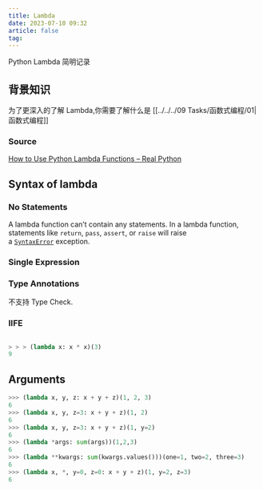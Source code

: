 ```yaml
---
title: Lambda
date: 2023-07-10 09:32
article: false
tag: 
---
```


Python Lambda 简明记录

<!-- more -->

## 背景知识

为了更深入的了解 Lambda,你需要了解什么是 [[../../../09 Tasks/函数式编程/01|函数式编程]]

### Source

[How to Use Python Lambda Functions – Real Python](https://realpython.com/python-lambda/#lambda-calculus)

## Syntax of lambda
### No Statements

A lambda function can’t contain any statements. In a lambda function, statements like `return`, `pass`, `assert`, or `raise` will raise a [`SyntaxError`](https://realpython.com/invalid-syntax-python/) exception.

### Single Expression

### Type Annotations

不支持 Type Check.

### IIFE
```python

> > > (lambda x: x * x)(3)  
9
```

## Arguments
```python
>>> (lambda x, y, z: x + y + z)(1, 2, 3)
6
>>> (lambda x, y, z=3: x + y + z)(1, 2)
6
>>> (lambda x, y, z=3: x + y + z)(1, y=2)
6
>>> (lambda *args: sum(args))(1,2,3)
6
>>> (lambda **kwargs: sum(kwargs.values()))(one=1, two=2, three=3)
6
>>> (lambda x, *, y=0, z=0: x + y + z)(1, y=2, z=3)
6
```
